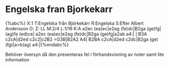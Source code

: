 # Engelska fran Bjorkekarr

{%abc%}
X:1
T:Engelska från Björkekärr
R:Engelska
S:Efter Albert Andersson
O:
Z: LL
M:2/4
L:1/16
K:A
a2ec (ea)ec|e2ag (fe)dc|B2ga (ge)fg|(ag)fe (ed)ce|
a2ec (ea)ec|e2ag (fe)dc|B2ga (ge)fg|a2ab a4:|
|:B3A c2cA|d2ed c2c2|c2B2 =G3B|B2A2 A4|
B2BA c2cA|d2ed c2dc|B2ga (ge)(fg)|a>b(ag) a4:|{%endabc%}

Behöver översyn då den presenteras fel i förhandsvisning av noter samt lite information
